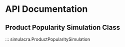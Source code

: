 # API Documentation

## Product Popularity Simulation Class

::: simulacra.ProductPopularitySimulation